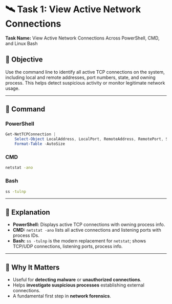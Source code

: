 # 🛰️ Task 1: View Active Network Connections

**Task Name:** View Active Network Connections Across PowerShell, CMD, and Linux Bash

## 📌 Objective  
Use the command line to identify all active TCP connections on the system, including local and remote addresses, port numbers, state, and owning process. This helps detect suspicious activity or monitor legitimate network usage.

---

## 🧪 Command

### PowerShell
```powershell
Get-NetTCPConnection | 
    Select-Object LocalAddress, LocalPort, RemoteAddress, RemotePort, State, OwningProcess | 
    Format-Table -AutoSize
```

### CMD
```cmd
netstat -ano
```

### Bash
```bash
ss -tulnp
```

---

## 📝 Explanation

- **PowerShell:** Displays active TCP connections with owning process info.
- **CMD:** `netstat -ano` lists all active connections and listening ports with process IDs.
- **Bash:** `ss -tulnp` is the modern replacement for `netstat`; shows TCP/UDP connections, listening ports, process info.

---

## 🔐 Why It Matters

- Useful for **detecting malware** or **unauthorized connections**.
- Helps **investigate suspicious processes** establishing external connections.
- A fundamental first step in **network forensics**.
